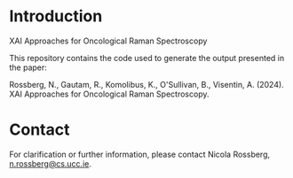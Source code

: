 # Introduction
XAI Approaches for Oncological Raman Spectroscopy

This repository contains the code used to generate the output presented in the paper:

Rossberg, N., Gautam, R., Komolibus, K., O'Sullivan, B., Visentin, A. (2024). XAI Approaches for Oncological Raman Spectroscopy.

# Contact
For clarification or further information, please contact Nicola Rossberg, n.rossberg@cs.ucc.ie.
